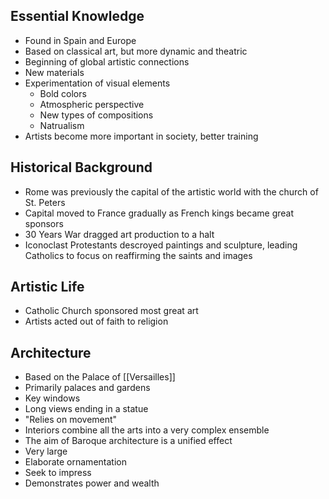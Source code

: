 ## Essential Knowledge
- Found in Spain and Europe
- Based on classical art, but more dynamic and theatric
- Beginning of global artistic connections
- New materials
- Experimentation of visual elements
	- Bold colors
	- Atmospheric perspective
	- New types of compositions
	- Natrualism
- Artists become more important in society, better training

## Historical Background
- Rome was previously the capital of the artistic world with the church of St. Peters
- Capital moved to France gradually as French kings became great sponsors
- 30 Years War dragged art production to a halt
- Iconoclast Protestants descroyed paintings and sculpture, leading Catholics to focus on reaffirming the saints and images

## Artistic Life
- Catholic Church sponsored most great art
- Artists acted out of faith to religion

## Architecture
- Based on the Palace of [[Versailles]]
- Primarily palaces and gardens
- Key windows
- Long views ending in a statue
- "Relies on movement"
- Interiors combine all the arts into a very complex ensemble
- The aim of Baroque architecture is a unified effect
- Very large
- Elaborate ornamentation
- Seek to impress
- Demonstrates power and wealth




